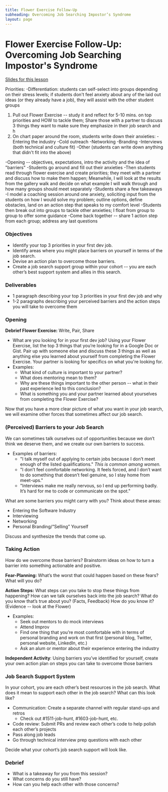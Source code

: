 ```yaml
---
title: Flower Exercise Follow-Up
subheading: Overcoming Job Searching Impostor’s Syndrome
layout: page
---
```


# Flower Exercise Follow-Up: Overcoming Job Searching Impostor's Syndrome

[Slides for this lesson](https://github.com/turingschool/professional_skills/blob/master/files/m4_flower_exercise_follow_up.pdf)

Priorities:
-Differentiation: students can self-select into groups depending on their stress levels; if students don't feel anxiety about any of the laid out ideas (or they already have a job), they will assist with the other student groups
1. Pull out Flower Exercise -- study it and reflect for 5-10 mins. on top priorities and HOW to tackle them; Share those with a partner to discuss 3 things they want to make sure they emphasize in their job search and h
2. On chart paper around the room, students write down their anxieties:
	-Entering the industry
	-Cold outreach
	-Networking
	-Branding
	-Interviews (both technical and culture fit)
	-Other (students can write down anything that didn't fit into the above)
	
-Opening -- objectives, expectations, intro the activity and the idea of "barriers"
-Students go around and fill out their anxieties
-Then students read through flower exercise and create priorities; they meet with a partner and discuss how to make them happen; Meanwhile, I will look at the results from the gallery walk and decide on what example I will walk through and how many groups should meet separately
-Students share a few takeaways
-I model a coaching session around one anxiety, soliciting input from the students on how I would solve my problem; outline options, define obstacles, land on an action step that speaks to my comfort level
-Students then break out into groups to tackle other anxieties; I float from group to group to offer some guidance
-Come back together -- share 1 action step from each group; address any last questions

### Objectives

* Identify your top 3 priorities in your first dev job.
* Identify areas where you might place barriers on yourself in terms of the job search.
* Devise an action plan to overcome those barriers.
* Create a job search support group within your cohort -- you are each other’s best support system and allies in this search.

### Deliverables

* 1 paragraph describing your top 3 priorities in your first dev job and why
* 1-2 paragraphs describing your perceived barriers and the action steps you will take to overcome them

### Opening

**Debrief Flower Exercise:** Write, Pair, Share

* What are you looking for in your first dev job? Using your Flower Exercise, list the top 3 things that you’re looking for in a Google Doc or Gist.
Pair up with someone else and discuss these 3 things as well as anything else you learned about yourself from completing the Flower Exercise. Your partner is looking for specifics on what you're looking for.
* Examples:
	* What kind of culture is important to your partner?
	* What does mentoring mean to them?
	* Why are these things important to the other person -- what in their past experience led to this conclusion?
	* What is something you and your partner learned about yourselves from completing the Flower Exercise?

Now that you have a more clear picture of what you want in your job search, we will examine other forces that sometimes affect our job search.

### (Perceived) Barriers to your Job Search
We can sometimes talk ourselves out of opportunities because we don’t think we deserve them, and we create our own barriers to success.

* Examples of barriers:
	* "I talk myself out of applying to certain jobs because I don’t meet enough of the listed qualifications."
*This is common among women.*
	* "I don’t feel comfortable networking. It feels forced, and I don’t want to do something that doesn’t feel genuine, so I stay home from meet-ups."
	* "Interviews make me really nervous, so I end up performing badly. It’s hard for me to code or communicate on the spot."

What are some barriers you might carry with you? Think about these areas:

* Entering the Software Industry
* Interviewing
* Networking
* Personal Branding/“Selling” Yourself

Discuss and synthesize the trends that come up.

### Taking Action
How do we overcome those barriers? Brainstorm ideas on how to turn a barrier into something actionable and positive.

**Fear-Planning:** What’s the worst that could happen based on these fears? What will you do?

**Action Steps:** What steps can you take to stop these things from happening? How can we talk ourselves back into the job search? What do you know that’s true about you? (Facts, Feedback) How do you know it? (Evidence -- look at the Flower)

* Examples:
	* Seek out mentors to do mock interviews
	* Attend Improv
	* Find one thing that you’re most comfortable with in terms of personal branding and work on that first (personal blog, Twitter, personal website, LinkedIn, etc.)
	* Ask an alum or mentor about their experience entering the industry

**Independent Activity**:
Using barriers you’ve identified for yourself, create your own action plan on steps you can take to overcome those barriers


### Job Search Support System
In your cohort, you are each other’s best resources in the job search.
What does it mean to support each other in the job search?
What can this look like?

* Communication: Create a separate channel with regular stand-ups and retros
	* Check out #1511-job-hunt, #1603-job-hunt, etc.
* Code review: Submit PRs and review each other’s code to help polish each other’s projects
* Pass along job leads
* Go through technical interview prep questions with each other

Decide what your cohort’s job search support will look like.

### Debrief
- What is a takeaway for you from this session?
- What concerns do you still have?
- How can you help each other with those concerns?
